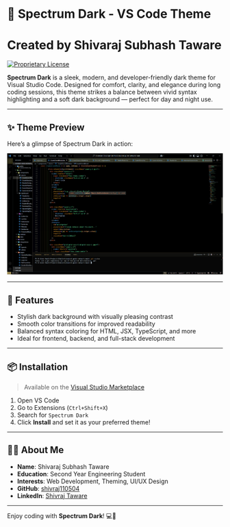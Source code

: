 # 🌌 Spectrum Dark - VS Code Theme
#   Created by Shivaraj Subhash Taware
[![Proprietary License](https://img.shields.io/badge/license-Proprietary-red.svg)](./LICENSE.txt)




**Spectrum Dark** is a sleek, modern, and developer-friendly dark theme for Visual Studio Code. Designed for comfort, clarity, and elegance during long coding sessions, this theme strikes a balance between vivid syntax highlighting and a soft dark background — perfect for day and night use.

---

## ✨ Theme Preview

Here’s a glimpse of Spectrum Dark in action:

![Spectrum Dark Theme Preview](https://raw.githubusercontent.com/shivraj110504/Spectrum-Dark/main/Sample.png)


---

## 🚀 Features

- Stylish dark background with visually pleasing contrast
- Smooth color transitions for improved readability
- Balanced syntax coloring for HTML, JSX, TypeScript, and more
- Ideal for frontend, backend, and full-stack development

---

## 📦 Installation

> Available on the [Visual Studio Marketplace](https://marketplace.visualstudio.com)

1. Open VS Code
2. Go to Extensions (`Ctrl+Shift+X`)
3. Search for `Spectrum Dark`
4. Click **Install** and set it as your preferred theme!

---

## 👨‍💻 About Me

- **Name**: Shivaraj Subhash Taware  
- **Education**: Second Year Engineering Student  
- **Interests**: Web Development, Theming, UI/UX Design  
- **GitHub**: [shivraj110504](https://github.com/shivraj110504)
- **LinkedIn**: [Shivraj Taware](https://www.linkedin.com/in/shivrajtaware/)

---

Enjoy coding with **Spectrum Dark**! 💻🌙
